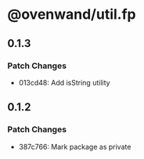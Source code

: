 # @ovenwand/util.fp

## 0.1.3

### Patch Changes

- 013cd48: Add isString utility

## 0.1.2

### Patch Changes

- 387c766: Mark package as private
